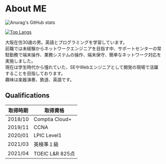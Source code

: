 # About ME
![Anurag's GitHub stats](https://github-readme-stats.vercel.app/api?username=kuccho524&show_icons=true&theme=dark)

[![Top Langs](https://github-readme-stats.vercel.app/api/top-langs/?username=kuccho524&layout=compact&theme=dark)](https://github.com/anuraghazra/github-readme-stats)

大阪在住30歳の男。英語とプログラミングを学習しています。<br>
前職では未経験からネットワークエンジニアを目指す中、サポートセンターの常駐勤務で端末操作、業務システムの操作、端末保守、簡単なネットワーク対応を実施しました。<br>
現在は学生時代から憧れていた、SEやWebエンジニアとして開発の現場で活躍することを目指しております。<br>
趣味は楽器演奏、鉄道、英語です。

## Qualifications
<table>
  <thead>
    <th>取得時期</th>
    <th>取得資格</th>
  </thead>
  <tbody>
    <tr>
      <td>2018/10</td>
      <td>Comptia Cloud+</td>
    </tr>
    <tr>
      <td>2019/11</td>
      <td>CCNA</td>
    </tr>
    <tr>
      <td>2020/01</td>
      <td>LPIC Level1</td>
    </tr>
    <tr>
      <td>2021/03</td>
      <td>英検準１級</td>
    </tr>
    <tr>
      <td>2021/04</td>
      <td>TOEIC L&R 825点</td>
    </tr>
  </tbody>
</table>
